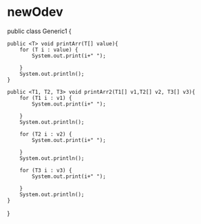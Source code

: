 # newOdev
public class Generic1 {
    
    public <T> void printArr(T[] value){
        for (T i : value) {
            System.out.print(i+" ");
            
        }
        System.out.println();
    }

    public <T1, T2, T3> void printArr2(T1[] v1,T2[] v2, T3[] v3){
        for (T1 i : v1) {
            System.out.print(i+" ");
           
        }
        System.out.println();

        for (T2 i : v2) {
            System.out.print(i+" ");
           
        }
        System.out.println();
        
        for (T3 i : v3) {
            System.out.print(i+" ");
           
        }
        System.out.println();
    }
}
